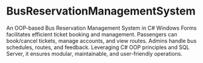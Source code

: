 # BusReservationManagementSystem
An OOP-based Bus Reservation Management System in C# Windows Forms facilitates efficient ticket booking and management. Passengers can book/cancel tickets, manage accounts, and view routes. Admins handle bus schedules, routes, and feedback. Leveraging C# OOP principles and SQL Server, it ensures modular, maintainable, and user-friendly operations.
